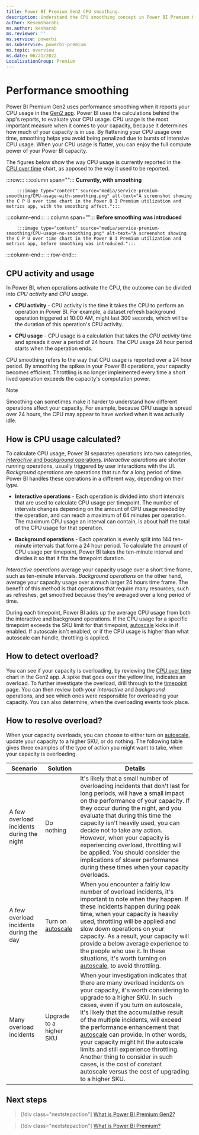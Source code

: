```yaml
---
title: Power BI Premium Gen2 CPU smoothing.
description: Understand the CPU smoothing concept in Power BI Premium Gen2 works.
author: KesemSharabi
ms.author: kesharab
ms.reviewer: ''
ms.service: powerbi
ms.subservice: powerbi-premium
ms.topic: overview
ms.date: 06/21/2022
LocalizationGroup: Premium 
---
```


# Performance smoothing

Power BI Premium Gen2 uses performance smoothing when it reports your CPU usage in the [Gen2 app](service-premium-gen2-metrics-app.md). Power BI uses the calculations behind the app's reports, to evaluate your CPU usage. CPU usage is the most important measure when it comes to your capacity, because it determines how much of your capacity is in use. By flattening your CPU usage over time, smoothing helps you avoid being penalized due to bursts of intensive CPU usage. When your CPU usage is flatter, you can enjoy the full compute power of your Power BI capacity.

The figures below show the way CPU usage is currently reported in the [CPU over time](service-premium-gen2-metrics-app.md#cpu-over-time) chart, as apposed to the way it used to be reported.  

:::row:::
   :::column span="":::
      **Currently, with smoothing**

        :::image type="content" source="media/service-premium-smoothing/CPU-usage-with-smoothing.png" alt-text="A screenshot showing the C P U over time chart in the Power B I Premium utilization and metrics app, with the smoothing affect.":::
   :::column-end:::
   :::column span="":::
      **Before smoothing was introduced**

        :::image type="content" source="media/service-premium-smoothing/CPU-usage-no-smoothing.png" alt-text="A screenshot showing the C P U over time chart in the Power B I Premium utilization and metrics app, before smoothing was introduced.":::
   :::column-end:::
:::row-end:::

## CPU activity and usage

In Power BI, when operations activate the CPU, the outcome can be divided into *CPU activity* and *CPU usage*.

* **CPU activity** - CPU activity is the time it takes the CPU to perform an operation in Power BI. For example, a dataset refresh background operation triggered at 10:00 AM, might last 300 seconds, which will be the duration of this operation's CPU activity.

* **CPU usage** - CPU usage is a calculation that takes the *CPU activity* time and spreads it over a period of 24 hours. The CPU usage 24 hour period starts when the operation ends.

CPU smoothing refers to the way that CPU usage is reported over a 24 hour period. By smoothing the spikes in your Power BI operations, your capacity becomes efficient. Throttling is no longer implemented every time a short lived operation exceeds the capacity's computation power.

>[!NOTE]
>Smoothing can sometimes make it harder to understand how different operations affect your capacity. For example, because CPU usage is spread over 24 hours, the CPU may appear to have worked when it was actually idle.

## How is CPU usage calculated?

To calculate CPU usage, Power BI separates operations into two categories, [*interactive* and *background* operations](service-premium-interactive-background-operations.md). *Interactive operations* are shorter running operations, usually triggered by user interactions with the UI. *Background operations* are operations that run for a long period of time. Power BI handles these operations in a different way, depending on their type.

* **Interactive operations** - Each operation is divided into short intervals that are used to calculate CPU usage per timepoint. The number of intervals changes depending on the amount of CPU usage needed by the operation, and can reach a maximum of 64 minutes per operation. The maximum CPU usage an interval can contain, is about half the total of the CPU usage for that operation.

* **Background operations** - Each operation is evenly split into 144 ten-minute intervals that form a 24 hour period. To calculate the amount of CPU usage per timepoint, Power BI takes the ten-minute interval and divides it so that it fits the timepoint duration.

*Interactive operations* average your capacity usage over a short time frame, such as ten-minute intervals. *Background operations* on the other hand, average your capacity usage over a much larger 24 hours time frame. The benefit of this method is that operations that require many resources, such as refreshes, get smoothed because they're averaged over a long period of time.

During each timepoint, Power BI adds up the average CPU usage from both the interactive and background operations. If the CPU usage for a specific timepoint exceeds the SKU limit for that timepoint, [autoscale](service-premium-auto-scale.md) kicks in if enabled. If autoscale isn't enabled, or if the CPU usage is higher than what autoscale can handle, throttling is applied.

## How to detect overload?

You can see if your capacity is overloading, by reviewing the [CPU over time](service-premium-gen2-metrics-app.md#cpu-over-time) chart in the Gen2 app. A spike that goes over the yellow line, indicates an overload. To further investigate the overload, drill through to the [timepoint](service-premium-gen2-metrics-app.md#timepoint) page. You can then review both your *interactive* and *background* operations, and see which ones were responsible for overloading your capacity. You can also determine, when the overloading events took place.

## How to resolve overload?

When your capacity overloads, you can choose to either turn on [autoscale](service-premium-auto-scale.md), update your capacity to a higher SKU, or do nothing. The following table gives three examples of the type of action you might want to take, when your capacity is overloading.


| Scenario | Solution | Details  |
|----------|----------|----------|
| A few overload incidents during the night | Do nothing | It's likely that a small number of overloading incidents that don't last for long periods, will have a small impact on the performance of your capacity. If they occur during the night, and you evaluate that during this time the capacity isn't heavily used, you can decide not to take any action. However, when your capacity is experiencing overload, throttling will be applied. You should consider the implications of slower performance during these times when your capacity overloads. |
| A few overload incidents during the day | Turn on [autoscale](service-premium-auto-scale.md) | When you encounter a fairly low number of overload incidents, it's important to note when they happen. If these incidents happen during peak time, when your capacity is heavily used, throttling will be applied and slow down operations on your capacity. As a result, your capacity will provide a below average experience to the people who use it. In these situations, it's worth turning on [autoscale](service-premium-auto-scale.md), to avoid throttling. |
| Many overload incidents | Upgrade to a higher SKU | When your investigation indicates that there are many overload incidents on your capacity, it's worth considering to upgrade to a higher SKU. In such cases, even if you turn on autoscale, it's likely that the accumulative result of the multiple incidents, will exceed the performance enhancement that [autoscale](service-premium-auto-scale.md) can provide. In other words, your capacity might hit the autoscale limits and still experience throttling. Another thing to consider in such cases, is the cost of constant autoscale versus the cost of upgrading to a higher SKU. |

## Next steps

> [!div class="nextstepaction"]
> [What is Power BI Premium Gen2?](service-premium-gen2-what-is.md)

> [!div class="nextstepaction"]
> [What is Power BI Premium?](service-premium-what-is.md)
